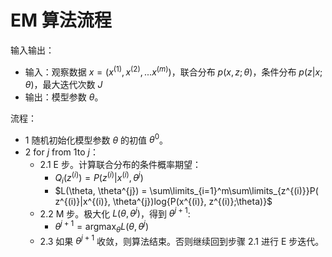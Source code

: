 

# EM 算法流程


输入输出：

- 输入：观察数据 $x=(x^{(1)},x^{(2)},...x^{(m)})$，联合分布 $p(x,z ;\theta)$，条件分布 $p(z|x; \theta)$，最大迭代次数 $J$
- 输出：模型参数 $\theta​$。

流程：

- 1 随机初始化模型参数 $\theta$ 的初值 $\theta^0$。
- 2 $\text{for} \ j  \ \text{from} \ 1  \text{to}  \ j$：
  - 2.1 E 步。计算联合分布的条件概率期望：
  	- $Q_i(z^{(i)}) = P( z^{(i)}|x^{(i)}, \theta^{j})$
  	- $L(\theta, \theta^{j}) = \sum\limits_{i=1}^m\sum\limits_{z^{(i)}}P( z^{(i)}|x^{(i)}, \theta^{j})log{P(x^{(i)}, z^{(i)};\theta)}$
  - 2.2 M 步。极大化 $L(\theta, \theta^{j})$，得到 $\theta^{j+1}$:
  	- $\theta^{j+1} = \mathop{\arg\max}_\theta L(\theta, \theta^{j})$
  - 2.3 如果 $\theta^{j+1}$ 收敛，则算法结束。否则继续回到步骤 2.1 进行 E 步迭代。

